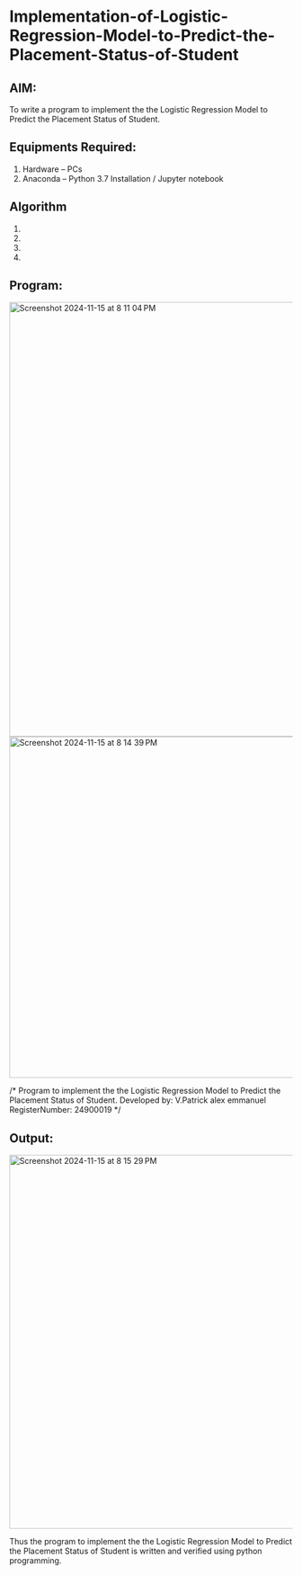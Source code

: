 # Implementation-of-Logistic-Regression-Model-to-Predict-the-Placement-Status-of-Student

## AIM:
To write a program to implement the the Logistic Regression Model to Predict the Placement Status of Student.

## Equipments Required:
1. Hardware – PCs
2. Anaconda – Python 3.7 Installation / Jupyter notebook

## Algorithm
1. 
2. 
3. 
4. 

## Program:
<img width="773" alt="Screenshot 2024-11-15 at 8 11 04 PM" src="https://github.com/user-attachments/assets/802911fe-178a-4e04-aa30-c294590b0e63">

<img width="607" alt="Screenshot 2024-11-15 at 8 14 39 PM" src="https://github.com/user-attachments/assets/db063d52-139f-408d-bf0f-4c7a056c17d6">

/*
Program to implement the the Logistic Regression Model to Predict the Placement Status of Student.
Developed by: V.Patrick alex emmanuel
RegisterNumber: 24900019
*/


## Output:
<img width="665" alt="Screenshot 2024-11-15 at 8 15 29 PM" src="https://github.com/user-attachments/assets/deb05c85-dcd5-4e32-8b86-26931f823069">

Thus the program to implement the the Logistic Regression Model to Predict the Placement Status of Student is written and verified using python programming.
